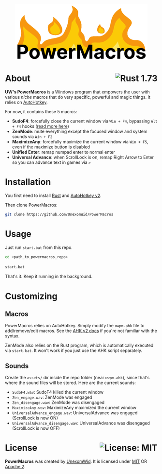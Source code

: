 <p align="center">
  <img src="public/logo.png" width="438" height="186" alt="powermacros">
</p>

# About <a href="https://www.rust-lang.org/"><img align="right" src="https://img.shields.io/badge/Rust-1%2E73-f74c00?logo=Rust" alt="Rust 1.73" /></a>

**UW's PowerMacros** is a Windows program that empowers the user with various *niche* macros that do very specific, powerful and magic things. It relies on [AutoHotkey](https://www.autohotkey.com/).

For now, it contains these 5 macros:

- **SudoF4**: forcefully close the current window via `Win + F4`, bypassing `Alt + F4` hooks ([read more here](https://github.com/UnexomWid/SudoF4)) 
- **ZenMode**: mute everything except the focused window and system sounds via `Win + F2`
- **MaximizeAny**: forcefully maximize the current window via `Win + F5`, even if the maximize button is disabled
- **Unified Enter**: remap numpad enter to normal enter
- **Universal Advance**: when ScrollLock is on, remap Right Arrow to Enter so you can advance text in games via `>`

# Installation

You first need to install [Rust](https://www.rust-lang.org/) and [AutoHotkey v2](https://www.autohotkey.com/).

Then clone PowerMacros:

```sh
git clone https://github.com/UnexomWid/PowerMacros
```

# Usage

Just run `start.bat` from this repo.

```sh
cd <path_to_powermacros_repo>

start.bat
```

That's it. Keep it running in the background.

# Customizing

## Macros

PowerMacros relies on AutoHotkey. Simply modify the `uwpm.ahk` file to add/remove/edit macros. See the [AHK v2 docs](https://www.autohotkey.com/docs/v2/) if you're not familiar with the syntax.

ZenMode also relies on the Rust program, which is automatically executed via `start.bat`.
It won't work if you just use the AHK script separately.

## Sounds

Create the `assets/` dir inside the repo folder (near `uwpm.ahk`), since that's where the sound files will be stored. Here are the current sounds:

- `SudoF4.wav`: SudoF4 killed the current window
- `Zen_engage.wav`: ZenMode was engaged
- `Zen_disengage.wav`: ZenMode was disengaged
- `MaximizeAny.wav`: MaximizeAny maximized the current window
- `UniversalAdvance_engage.wav`: UniversalAdvance was engaged (ScrollLock is now ON)
- `UniversalAdvance_disengage.wav`: UniversalAdvance was disengaged (ScrollLock is now OFF)

# License <a href="https://github.com/UnexomWid/PowerMacros/blob/master/LICENSE"><img align="right" src="https://img.shields.io/badge/License-MIT-blue.svg" alt="License: MIT" /></a>

**PowerMacros** was created by [UnexomWid](https://uw.exom.dev). It is licensed under [MIT](https://github.com/UnexomWid/PowerMacros/blob/master/LICENSE-MIT) OR [Apache 2](https://github.com/UnexomWid/PowerMacros/blob/master/LICENSE-APACHE).